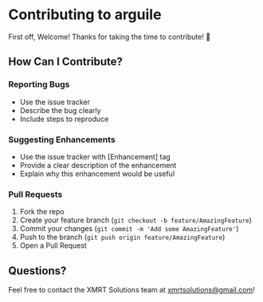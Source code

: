 # Contributing to arguile

First off, Welcome! Thanks for taking the time to contribute! 🚀

## How Can I Contribute?

### Reporting Bugs
- Use the issue tracker
- Describe the bug clearly
- Include steps to reproduce

### Suggesting Enhancements
- Use the issue tracker with [Enhancement] tag
- Provide a clear description of the enhancement
- Explain why this enhancement would be useful

### Pull Requests
1. Fork the repo
2. Create your feature branch (`git checkout -b feature/AmazingFeature`)
3. Commit your changes (`git commit -m 'Add some AmazingFeature'`)
4. Push to the branch (`git push origin feature/AmazingFeature`)
5. Open a Pull Request

## Questions?

Feel free to contact the XMRT Solutions team at xmrtsolutions@gmail.com!
